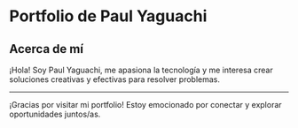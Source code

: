 # Portfolio de Paul Yaguachi

## Acerca de mí

¡Hola! Soy Paul Yaguachi, me apasiona la tecnología y me interesa crear soluciones creativas y efectivas para resolver problemas.




---

¡Gracias por visitar mi portfolio! Estoy emocionado por conectar y explorar oportunidades juntos/as.
